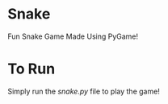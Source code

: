 # Snake
 Fun Snake Game Made Using PyGame!

# To Run
 Simply run the *snake.py* file to play the game!